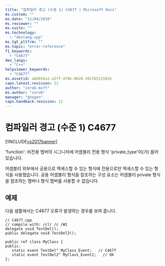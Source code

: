 ```yaml
---
title: "컴파일러 경고 (수준 1) C4677 | Microsoft Docs"
ms.custom: ""
ms.date: "11/04/2016"
ms.reviewer: ""
ms.suite: ""
ms.technology: 
  - "devlang-cpp"
ms.tgt_pltfrm: ""
ms.topic: "error-reference"
f1_keywords: 
  - "C4677"
dev_langs: 
  - "C++"
helpviewer_keywords: 
  - "C4677"
ms.assetid: a8d656a1-e2ff-4f8b-9028-201765131026
caps.latest.revision: 12
author: "corob-msft"
ms.author: "corob"
manager: "ghogen"
caps.handback.revision: 12
---
```

# 컴파일러 경고 (수준 1) C4677
[!INCLUDE[vs2017banner](../../assembler/inline/includes/vs2017banner.md)]

'function': 비전용 멤버의 시그니처에 어셈블리 전용 형식 'private\_type'이\(가\) 들어 있습니다.  
  
 어셈블리 외부에서 공용으로 액세스할 수 있는 형식에 전용으로만 액세스할 수 있는 형식을 사용했습니다.  공용 어셈블리 형식을 참조하는 구성 요소는 어셈블리 private 형식을 참조하는 멤버나 형식 멤버를 사용할 수 없습니다.  
  
## 예제  
 다음 샘플에서는 C4677 오류가 발생하는 경우를 보여 줍니다.  
  
```  
// C4677.cpp  
// compile with: /clr /c /W1  
delegate void TestDel();  
public delegate void TestDel2();  
  
public ref class MyClass {  
public:  
   static event TestDel^ MyClass_Event;   // C4677  
   static event TestDel2^ MyClass_Event2;   // OK  
};  
```